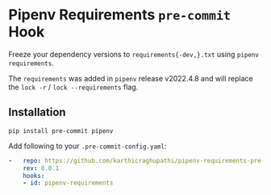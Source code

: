 # Pipenv Requirements `pre-commit` Hook

Freeze your dependency versions to `requirements{-dev,}.txt`
using `pipenv requirements`.

The `requirements` was added in `pipenv` release v2022.4.8
and will replace the `lock -r` / `lock --requirements` flag.

## Installation

```shell
pip install pre-commit pipenv
```

Add following to your `.pre-commit-config.yaml`:

```yaml
-   repo: https://github.com/karthicraghupathi/pipenv-requirements-pre-commit
    rev: 0.0.1
    hooks:
    - id: pipenv-requirements
```
